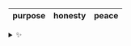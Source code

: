 | purpose | honesty | peace |
| :-----: | :-----: | :---: |

<details>
  <summary>✨</summary>
  These words are chosen at random each day. New words will appear here tomorrow morning.
</details>